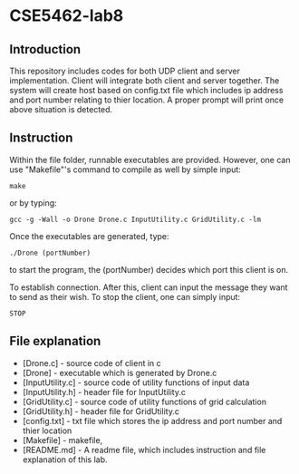 # CSE5462-lab8

## Introduction

This repository includes codes for both UDP client and server implementation. Client will integrate both client and server together. The system will create host based on config.txt file which includes ip address and port number relating to thier location. A proper prompt will print once above situation is detected. 

## Instruction

Within the file folder, runnable executables are provided. However, one can use "Makefile"'s command to compile as well by simple input:
```
make
```
or by typing:
```
gcc -g -Wall -o Drone Drone.c InputUtility.c GridUtility.c -lm
```
Once the executables are generated, type:
```
./Drone (portNumber)
```
to start the program, the (portNumber) decides which port this client is on. 

To establish connection. After this, client can input the message they want to send as their wish. To stop the client, one can simply input:
```
STOP
```

## File explanation

- [Drone.c] - source code of client in c
- [Drone] - executable which is generated by Drone.c
- [InputUtility.c] - source code of utility functions of input data
- [InputUtility.h] - header file for InputUtility.c
- [GridUtility.c] - source code of utility functions of grid calculation
- [GridUtility.h] - header file for GridUtility.c
- [config.txt] - txt file which stores the ip address and port number and thier location
- [Makefile] - makefile, 
- [README.md] - A readme file, which includes instruction and file explanation of this lab.
